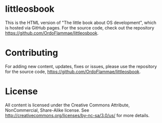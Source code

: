 # littleosbook

This is the HTML version of "The little book about OS development", which is
hosted via GitHub pages. For the source code, check out the repository
<https://github.com/OrdoFlammae/littleosbook>.

# Contributing
For adding new content, updates, fixes or issues, please use the repository for
the source code, <https://github.com/OrdoFlammae/littleosbook>.

# License
All content is licensed under the Creative Commons Attribute, NonCommercial,
Share-Alike license. See <http://creativecommons.org/licenses/by-nc-sa/3.0/us/>
for more details.
